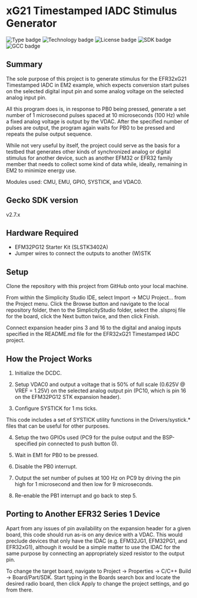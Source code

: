 # xG21 Timestamped IADC Stimulus Generator #
![Type badge](https://img.shields.io/badge/Type-Virtual%20application-green)
![Technology badge](https://img.shields.io/badge/Technology-Platform-green)
![License badge](https://img.shields.io/badge/License-Zlib-green)
![SDK badge](https://img.shields.io/badge/SDK-v2.7.9-green)
![GCC badge](https://img.shields.io/endpoint?url=https://raw.githubusercontent.com/SiliconLabs/application_examples_ci/master/platform_applications/platform_pg12_iadc_stimulus_gcc.json)

## Summary ##

The sole purpose of this project is to generate stimulus for the
EFR32xG21 Timestamped IADC in EM2 example, which expects conversion
start pulses on the selected digital input pin and some analog voltage
on the selected analog input pin.

All this program does is, in response to PB0 being pressed, generate a
set number of 1 microsecond pulses spaced at 10 microseconds (100 Hz)
while a fixed analog voltage is output by the VDAC. After the specified
number of pulses are output, the program again waits for PB0 to be
pressed and repeats the pulse output sequence.

While not very useful by itself, the project could serve as the basis
for a testbed that generates other kinds of synchronized analog or
digital stimulus for another device, such as another EFM32 or  EFR32
family member that needs to collect some kind of data while, ideally,
remaining in EM2 to minimize energy use.
  
Modules used: CMU, EMU, GPIO, SYSTICK, and VDAC0.

## Gecko SDK version ##

v2.7.x

## Hardware Required ##

* EFM32PG12 Starter Kit (SLSTK3402A)
* Jumper wires to connect the outputs to another (W)STK

## Setup ##

Clone the repository with this project from GitHub onto your local machine.

From within the Simplicity Studio IDE, select Import -> MCU Project...
from the Project menu. Click the Browse button and navigate to the
local repository folder, then to the SimplicityStudio folder, select
the .slsproj file for the board, click the Next button twice, and then
click Finish.

Connect expansion header pins 3 and 16 to the digital and analog inputs
specified in the README.md file for the EFR32xG21 Timestamped IADC
project.

## How the Project Works ##

1. Initialize the DCDC.

2. Setup VDAC0 and output a voltage that is 50% of full scale
   (0.625V @ VREF = 1.25V) on the selected analog output pin (PC10,
   which is pin 16 on the EFM32PG12 STK expansion header).

3. Configure SYSTICK for 1 ms ticks.

This code includes a set of SYSTICK utility functions in the
Drivers/systick.* files that can be useful for other purposes.

4. Setup the two GPIOs used (PC9 for the pulse output and the
   BSP-specified pin connected to push button 0).

5. Wait in EM1 for PB0 to be pressed.

6. Disable the PB0 interrupt.

7. Output the set number of pulses at 100 Hz on PC9 by driving the pin
   high for 1 microsecond and then low for 9 microseconds.

8. Re-enable the PB1 interrupt and go back to step 5.

## Porting to Another EFR32 Series 1 Device ##

Apart from any issues of pin availability on the expansion header for a
given board, this code should run as-is on any device with a VDAC. This
would preclude devices that only have the IDAC (e.g. EFM32JG1, EFM32PG1,
and EFR32xG1), although it would be a simple matter to use the IDAC for
the same purpose by connecting an appropriately sized resistor to the
output pin.

To change the target board, navigate to Project -> Properties -> C/C++ Build -> Board/Part/SDK.
Start typing in the Boards search box and locate the desired radio board,
then click Apply to change the project settings, and go from there.
